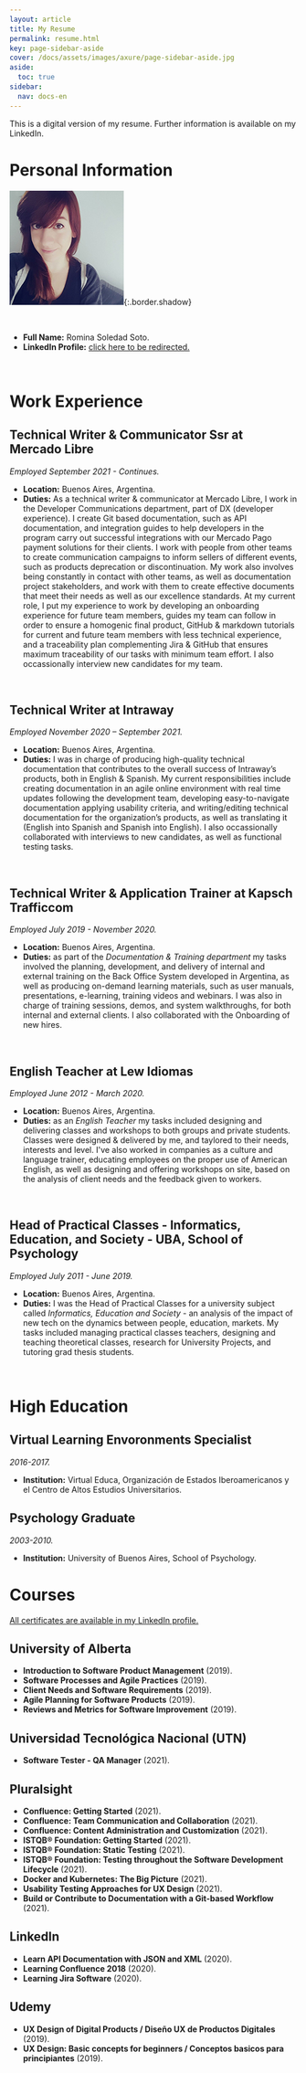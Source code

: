 ```yaml
---
layout: article
title: My Resume
permalink: resume.html
key: page-sidebar-aside
cover: /docs/assets/images/axure/page-sidebar-aside.jpg
aside:
  toc: true
sidebar:
  nav: docs-en
---
```


This is a digital version of my resume. Further information is available on my LinkedIn.

# Personal Information

![My Profile Pic](/assets/images/linkedinprofilepic.jpg){:.border.shadow}

&nbsp;
&nbsp;

* **Full Name:** Romina Soledad Soto.
* **LinkedIn Profile:** <a href="https://www.linkedin.com/in/romina-soto-098b4139/" target="_blank">click here to be redirected.</a>

&nbsp;

# Work Experience

## Technical Writer & Communicator Ssr at Mercado Libre

*Employed September 2021 - Continues.*

* **Location:** Buenos Aires, Argentina.
* **Duties:** As a technical writer & communicator at Mercado Libre, I work in the Developer Communications department, part of DX (developer experience). I create Git based documentation, such as API documentation, and integration guides to help developers in the <dev>program carry out successful integrations with our Mercado Pago payment solutions for their clients.
I work with people from other teams to create communication campaigns to inform sellers of different events, such as products deprecation or discontinuation.
My work also involves being constantly in contact with other teams, as well as documentation project stakeholders, and work with them to create effective documents that meet their needs as well as our excellence standards.
At my current role, I put my experience to work by developing an onboarding experience for future team members, guides my team can follow in order to ensure a homogenic final product, GitHub & markdown tutorials for current and future team members with less technical experience, and a traceability plan complementing Jira & GitHub that ensures maximum traceability of our tasks with minimum team effort.
I also occassionally interview new candidates for my team.

&nbsp;

## Technical Writer at Intraway

*Employed November 2020 – September 2021.*

* **Location:** Buenos Aires, Argentina.
* **Duties:** I was in charge of producing high-quality technical documentation that contributes to the overall success of Intraway’s products, both in English & Spanish.
My current responsibilities include creating documentation in an agile online environment with real time updates following the development team, developing easy-to-navigate documentation applying usability criteria, and writing/editing technical documentation for the organization’s products, as well as translating it (English into Spanish and Spanish into English). I also occassionally collaborated with interviews to new candidates, as well as functional testing tasks.

&nbsp;

## Technical Writer & Application Trainer at Kapsch Trafficcom

*Employed July 2019 - November 2020.*

* **Location:** Buenos Aires, Argentina.
* **Duties:** as part of the *Documentation & Training department* my tasks involved the planning, development, and delivery of internal and external training on the Back Office System developed in Argentina, as well as producing on-demand learning materials, such as user manuals, presentations, e-learning, training videos and webinars.
I was also in charge of training sessions, demos, and system walkthroughs, for both internal and external clients. I also collaborated with the Onboarding of new hires.

&nbsp;

## English Teacher at Lew Idiomas

*Employed June 2012 - March 2020.*

* **Location:** Buenos Aires, Argentina.
* **Duties:** as an *English Teacher* my tasks included designing and delivering classes and workshops to both groups and private students. Classes were designed & delivered by me, and taylored to their needs, interests and level. I've also worked in companies as a culture and language trainer, educating employees on the proper use of American English, as well as designing and offering workshops on site, based on the analysis of client needs and the feedback given to workers.

&nbsp;

## Head of Practical Classes - Informatics, Education, and Society - UBA, School of Psychology

*Employed July 2011 - June 2019.*

* **Location:** Buenos Aires, Argentina.
* **Duties:** I was the Head of Practical Classes for a university subject called *Informatics, Education and Society* - an
analysis of the impact of new tech on the dynamics between people, education, markets. My tasks included managing practical classes teachers, designing and teaching theoretical classes, research for University Projects, and tutoring grad thesis students.

&nbsp;

# High Education

## Virtual Learning Envoronments Specialist

*2016-2017.*

* **Institution:** Virtual Educa, Organización de Estados Iberoamericanos y el Centro de Altos Estudios Universitarios.

## Psychology Graduate

*2003-2010.*

* **Institution:** University of Buenos Aires, School of Psychology.

# Courses

<a href="https://www.linkedin.com/in/romina-soto-098b4139/" target="_blank">All certificates are available in my LinkedIn profile.</a>

## University of Alberta

* **Introduction to Software Product Management** (2019).
* **Software Processes and Agile Practices** (2019).
* **Client Needs and Software Requirements** (2019).
* **Agile Planning for Software Products** (2019).
* **Reviews and Metrics for Software Improvement** (2019).

## Universidad Tecnológica Nacional (UTN)

* **Software Tester - QA Manager** (2021).

## Pluralsight

* **Confluence: Getting Started** (2021).
* **Confluence: Team Communication and Collaboration** (2021).
* **Confluence: Content Administration and Customization** (2021).
* **ISTQB® Foundation: Getting Started** (2021).
* **ISTQB® Foundation: Static Testing** (2021).
* **ISTQB® Foundation: Testing throughout the Software Development Lifecycle** (2021).
* **Docker and Kubernetes: The Big Picture** (2021).
* **Usability Testing Approaches for UX Design** (2021).
* **Build or Contribute to Documentation with a Git-based Workflow** (2021).

## LinkedIn

* **Learn API Documentation with JSON and XML** (2020).
* **Learning Confluence 2018** (2020).
* **Learning Jira Software** (2020).

## Udemy

* **UX Design of Digital Products / Diseño UX de Productos Digitales** (2019).
* **UX Design: Basic concepts for beginners / Conceptos basicos para principiantes** (2019).
